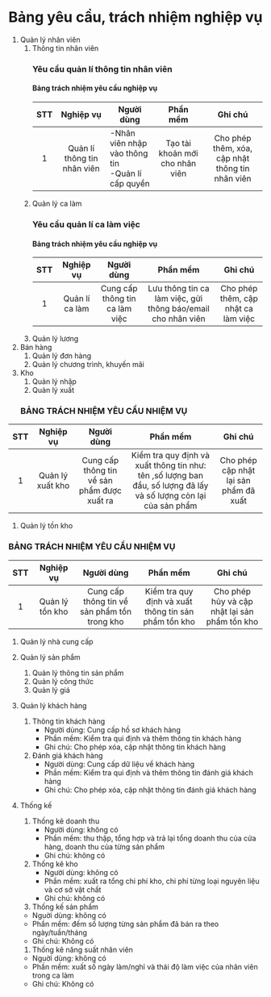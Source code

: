 # Bảng yêu cầu, trách nhiệm nghiệp vụ

1. Quản lý nhân viên
   1. Thông tin nhân viên
      ### Yêu cầu quản lí thông tin nhân viên
      #### Bảng trách nhiệm yêu cầu nghiệp vụ
      | STT |          Nghiệp vụ          |        Người dùng        |         Phần mềm         |                      Ghi chú                     |
      |:---:|:---------------------------:|------------------------|:------------------------:|:------------------------------------------------:|
      |  1  | Quản lí thông tin nhân viên | -Nhân viên nhập vào thông tin<br>-Quản lí cấp quyền  | Tạo tài khoản mới cho nhân viên | Cho phép thêm, xóa, cập nhật thông tin nhân viên |
   1. Quản lý ca làm
      ### Yêu cầu quản lí ca làm việc
      #### Bảng trách nhiệm yêu cầu nghiệp vụ
      | STT |    Nghiệp vụ   |           Người dùng           |          Phần mềm         |                Ghi chú               |
      |:---:|:--------------:|:------------------------------:|:-------------------------:|:------------------------------------:|
      |  1  | Quản lí ca làm | Cung cấp thông tin ca làm việc | Lưu thông tin ca làm việc, gửi thông báo/email cho nhân viên | Cho phép thêm, cập  nhật ca làm việc |
   1. Quản lý lương
1. Bán hàng
   1. Quản lý đơn hàng
   1. Quản lý chương trình, khuyến mãi
1. Kho
   1. Quản lý nhập
   1. Quản lý xuất
   ### BẢNG TRÁCH NHIỆM YÊU CẦU NHIỆM VỤ
| STT | Nghiệp vụ | Người dùng | Phần mềm | Ghi chú |
|:-----:|:-------------:|:--------------:|:-------------:|:---------:|
| 1	| Quản lý xuất kho	| Cung cấp thông tin về sản phẩm được xuất ra	| Kiểm tra quy định và xuất thông tin như: tên ,số lượng ban đầu, số lượng đã lấy và số lượng còn lại của sản phẩm  	|Cho phép cập nhật lại sản phẩm đã xuất 

   1. Quản lý tồn kho
   ### BẢNG TRÁCH NHIỆM YÊU CẦU NHIỆM VỤ
| STT | Nghiệp vụ | Người dùng | Phần mềm | Ghi chú |
|:-----:|:-------------:|:--------------:|:-------------:|:---------:| 
| 1	| Quản lý tồn kho	| Cung cấp thông tin về sản phẩm tồn trong kho	| Kiểm tra quy định và xuất thông tin sản phẩm tồn kho 	| Cho phép hủy và cập nhật lại sản phẩm tồn kho
   1. Quản lý nhà cung cấp
1. Quản lý sản phẩm
   1. Quản lý thông tin sản phẩm
   1. Quản lý công thức
   1. Quản lý giá
1. Quản lý khách hàng

   1. Thông tin khách hàng
        - Người dùng: Cung cấp hồ sơ khách hàng
        - Phần mềm: Kiểm tra qui định và thêm thông tin khách hàng
        - Ghi chú: Cho phép xóa, cập nhật thông tin khách hàng
   1. Đánh giá khách hàng
        - Người dùng: Cung cấp dữ liệu về khách hàng
        - Phần mềm: Kiểm tra qui định và thêm thông tin đánh giá khách hàng
        - Ghi chú: Cho phép xóa, cập nhật thông tin đánh giá khách hàng
1. Thống kế

   1. Thống kê doanh thu
        - Người dùng: không có
        - Phần mềm: thu thập, tổng hợp và trả lại tổng doanh thu của cửa hàng, doanh thu của từng sản phẩm
        - Ghi chú: không có
   1. Thống kê kho
        - Người dùng: không có
        - Phần mềm: xuất ra tổng chi phí kho, chi phí từng loại nguyên liệu và cơ sở vật chất
        - Ghi chú: không có
   1. Thống kế sản phẩm
	- Nguời dùng: không có
	- Phần mềm: đếm số lượng từng sản phẩm đã bán ra theo ngày/tuần/tháng
	- Ghi chú: Không có
   1. Thống kê năng suất nhân viên
	- Nguời dùng: không có
	- Phần mềm: xuất số ngày làm/nghỉ và thái độ làm việc của nhân viên trong ca làm
	- Ghi chú: Không có
